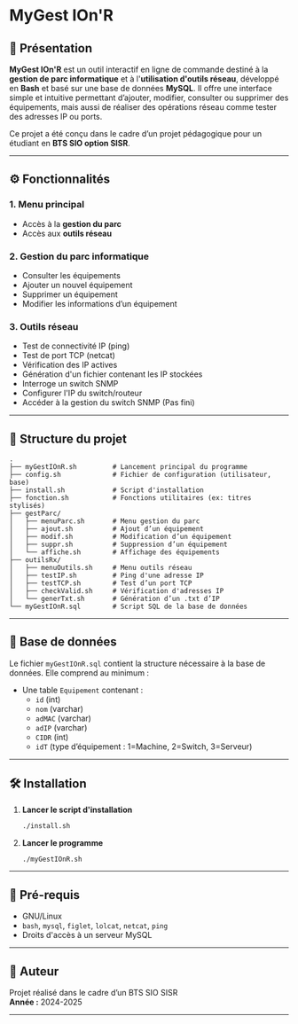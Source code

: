 # MyGest IOn'R

## 📌 Présentation

**MyGest IOn'R** est un outil interactif en ligne de commande destiné à la **gestion de parc informatique** et à l'**utilisation d'outils réseau**, développé en **Bash** et basé sur une base de données **MySQL**. Il offre une interface simple et intuitive permettant d’ajouter, modifier, consulter ou supprimer des équipements, mais aussi de réaliser des opérations réseau comme tester des adresses IP ou ports.

Ce projet a été conçu dans le cadre d’un projet pédagogique pour un étudiant en **BTS SIO option SISR**.

---

## ⚙️ Fonctionnalités

### 1. Menu principal
- Accès à la **gestion du parc**
- Accès aux **outils réseau**

### 2. Gestion du parc informatique
- Consulter les équipements
- Ajouter un nouvel équipement
- Supprimer un équipement
- Modifier les informations d’un équipement

### 3. Outils réseau
- Test de connectivité IP (ping)
- Test de port TCP (netcat)
- Vérification des IP actives
- Génération d'un fichier contenant les IP stockées
- Interroge un switch SNMP
- Configurer l'IP du switch/routeur
- Accéder à la gestion du switch SNMP (Pas fini)

---

## 🧱 Structure du projet

```
.
├── myGestIOnR.sh         # Lancement principal du programme
├── config.sh             # Fichier de configuration (utilisateur, base)
├── install.sh            # Script d'installation
├── fonction.sh           # Fonctions utilitaires (ex: titres stylisés)
├── gestParc/
│   ├── menuParc.sh       # Menu gestion du parc
│   ├── ajout.sh          # Ajout d’un équipement
│   ├── modif.sh          # Modification d’un équipement
│   ├── suppr.sh          # Suppression d’un équipement
│   └── affiche.sh        # Affichage des équipements
├── outilsRx/
│   ├── menuOutils.sh     # Menu outils réseau
│   ├── testIP.sh         # Ping d'une adresse IP
│   ├── testTCP.sh        # Test d’un port TCP
│   ├── checkValid.sh     # Vérification d'adresses IP
│   └── generTxt.sh       # Génération d’un .txt d’IP
└── myGestIOnR.sql        # Script SQL de la base de données
```

---

## 💾 Base de données

Le fichier `myGestIOnR.sql` contient la structure nécessaire à la base de données. Elle comprend au minimum :

- Une table `Equipement` contenant :
  - `id` (int)
  - `nom` (varchar)
  - `adMAC` (varchar)
  - `adIP` (varchar)
  - `CIDR` (int)
  - `idT` (type d’équipement : 1=Machine, 2=Switch, 3=Serveur)

---

## 🛠️ Installation


1. **Lancer le script d'installation**
   ```bash
   ./install.sh
   ```

2. **Lancer le programme**
   ```bash
   ./myGestIOnR.sh
   ```

---

## 📌 Pré-requis

- GNU/Linux
- `bash`, `mysql`, `figlet`, `lolcat`, `netcat`, `ping`
- Droits d'accès à un serveur MySQL

---

## 👤 Auteur

Projet réalisé dans le cadre d’un BTS SIO SISR  
**Année :** 2024-2025

---
